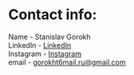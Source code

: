 # Contact info:

Name - Stanislav Gorokh  
LinkedIn - [LinkedIn](https://www.linkedin.com/in/stanislav-gorokh-a80a4328a/)  
Instagram - [Instagram](https://www.instagram.com/stanisiav.go/)  
email - gorokht6mail.ru@gmail.com
